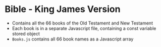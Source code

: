 # Bible - King James Version

+ Contains all the 66 books of the Old Testament and New Testament
+ Each book is in a separate Javascript file, containing a const variable stored object
+ `Books.js` contains all 66 book names as a Javascript array 
